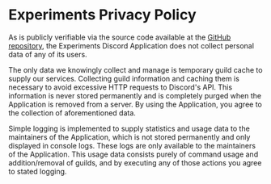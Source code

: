 # Experiments Privacy Policy

As is publicly verifiable via the source code available at the
[GitHub repository](https://github.com/splatterxl/experiments), the Experiments
Discord Application does not collect personal data of any of its users.

The only data we knowingly collect and manage is temporary guild cache to supply
our services. Collecting guild information and caching them is necessary to
avoid excessive HTTP requests to Discord's API. This information is never stored
permanently and is completely purged when the Application is removed from a
server. By using the Application, you agree to the collection of aforementioned
data.

Simple logging is implemented to supply statistics and usage data to the
maintainers of the Application, which is not stored permanently and only
displayed in console logs. These logs are only available to the maintainers of
the Application. This usage data consists purely of command usage and
addition/removal of guilds, and by executing any of those actions you agree to
stated logging.
